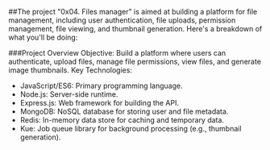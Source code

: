 ##The project "0x04. Files manager"
is aimed at building a platform for file management, including user authentication, file uploads, permission management, file viewing, and thumbnail generation. Here's a breakdown of what you'll be doing:

###Project Overview
Objective: Build a platform where users can authenticate, upload files, manage file permissions, view files, and generate image thumbnails.
Key Technologies:
* JavaScript/ES6: Primary programming language.
* Node.js: Server-side runtime.
* Express.js: Web framework for building the API.
* MongoDB: NoSQL database for storing user and file metadata.
* Redis: In-memory data store for caching and temporary data.
* Kue: Job queue library for background processing (e.g., thumbnail generation).
